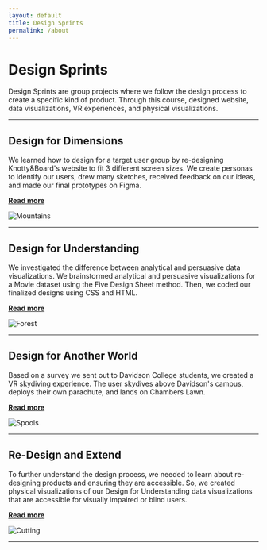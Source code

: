 ```yaml
---
layout: default
title: Design Sprints
permalink: /about
---
```


# Design Sprints

Design Sprints are group projects where we follow the design process to create a specific kind of product. Through this course, designed website, data visualizations, VR experiences, and physical visualizations. 

---

## Design for Dimensions

We learned how to design for a target user group by re-designing Knotty&Board's website to fit 3 different screen sizes. We create personas to identify our users, drew many sketches, received feedback on our ideas, and made our final prototypes on Figma.

**[Read more](https://medium.com/@alsmith_29721/design-sprint-1-knotty-board-0fe8792461db)**

![Mountains](https://allysmith343.github.io/smithportfolio/assets/img/mountains.jpg)

---

## Design for Understanding

We investigated the difference between analytical and persuasive data visualizations. We brainstormed analytical and persuasive visualizations for a Movie dataset using the Five Design Sheet method. Then, we coded our finalized designs using CSS and HTML.

**[Read more](https://medium.com/@tahopkin/databusters-turning-numbers-into-blockbusters-b8f25ee823c3)**

![Forest](https://allysmith343.github.io/smithportfolio/assets/img/forest.jpg)

---

## Design for Another World

Based on a survey we sent out to Davidson College students, we created a VR skydiving experience. The user skydives above Davidson's campus, deploys their own parachute, and lands on Chambers Lawn. 

**[Read more](https://medium.com/@kydalbo/design-for-another-world-skydiving-vr-047113b53b06)**

![Spools](https://allysmith343.github.io/smithportfolio/assets/img/spools.jpg)

---

## Re-Design and Extend

To further understand the design process, we needed to learn about re-designing products and ensuring they are accessible. So, we created physical visualizations of our Design for Understanding data visualizations that are accessible for visually impaired or blind users. 

**[Read more](https://medium.com/@hunguyen_17436/design-sprint-4-redesign-extend-movie-data-visualizations-24e78b4d421b)**

![Cutting](https://allysmith343.github.io/smithportfolio/assets/img/cutting.jpg)

---

